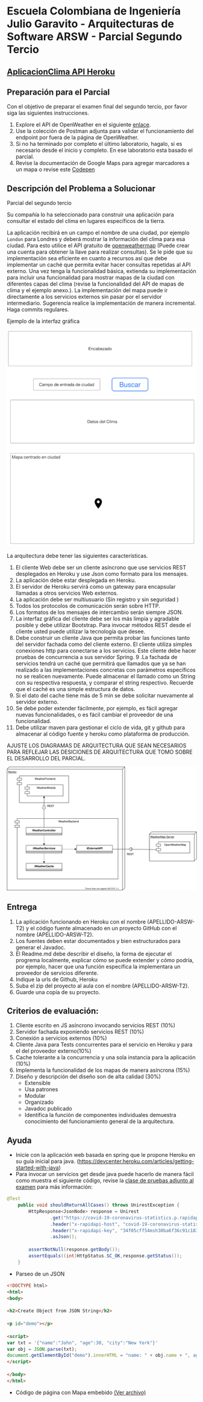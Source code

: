 # Escuela Colombiana de Ingeniería Julio Garavito - Arquitecturas de Software ARSW - Parcial Segundo Tercio

## [AplicacionClima API Heroku](https://arswparcial2.herokuapp.com/)

## Preparación para el Parcial

Con el objetivo de preparar el examen final del segundo tercio, por favor siga las siguientes instrucciones.

1. Explore el API de OpenWeather en el siguiente [enlace](https://openweathermap.org/ ).
2. Use la colección de Postman adjunta para validar el funcionamiento del endpoint por fuera de la página de OpenWeather.
3. Si no ha terminado por completo el último laboratorio, hagalo, si es necesario desde el inicio y completo. En ese laboratorio esta basado el parcial.
4. Revise la documentación de Google Maps para agregar marcadores a un mapa o revise este [Codepen](https://codepen.io/SitePoint/pen/YWKLzv?editors=0110)

## Descripción del Problema a Solucionar

Parcial del segundo tercio

Su compañía lo ha seleccionado para construir una aplicación para consultar el estado del clima en lugares específicos de la tierra.  

La aplicación recibirá en un campo el nombre de una ciudad, por ejemplo `London` para Londres y deberá mostrar la información del clima para esa ciudad. Para esto utilice el API gratuito de [openweathermap](https://openweathermap.org/ ) (Puede crear una cuenta para obtener la llave para realizar consultas). Se le pide que su implementación sea eficiente en cuanto a recursos así que debe implementar un caché que permita evitar hacer consultas repetidas al API externo. Una vez tenga la funcionalidad básica, extienda su implementación para incluir una funcionalidad para mostrar mapas de la ciudad con diferentes capas del clima (revise la funcionalidad del API de mapas de clima y el ejemplo anexo.). La implementación del mapa puede ir directamente a los servicios externos sin pasar por el servidor intermediario.
Sugerencia realice la implementación de manera incremental. Haga commits regulares.

Ejemplo de la interfaz gráfica

![](images/interfaz.png)

La arquitectura debe tener las siguientes características.

1. El cliente Web debe ser un cliente asíncrono que use servicios REST desplegados en Heroku y use Json como formato para los mensajes.
2. La aplicación debe estar desplegada en Heroku.
3. El servidor de Heroku servirá como un gateway para encapsular llamadas a otros servicios Web externos.
4. La aplicación debe ser multiusuario (Sin registro y sin seguridad )
5. Todos los protocolos de comunicación serán sobre HTTP.
6. Los formatos de los mensajes de intercambio serán siempre JSON.
7. La interfaz gráfica del cliente debe ser los más limpia y agradable posible y debe utilizar Bootstrap. Para invocar métodos REST desde el cliente usted puede utilizar la tecnología que desee.
8. Debe construir un cliente Java que permita probar las funciones tanto del servidor fachada como del cliente externo. El cliente utiliza simples conexiones http para conectarse a los servicios. Este cliente debe hacer pruebas de concurrencia a sus servidor Spring.
9 .La fachada de servicios tendrá un caché que permitirá que llamados que ya se han realizado a las implementaciones concretas con parámetros específicos no se realicen nuevamente. Puede almacenar el llamado como un String con su respectiva respuesta, y comparar el string respectivo. Recuerde que el caché es una simple estructura de datos.
10. Si el dato del cache tiene más de 5 min se debe solicitar nuevamente al servidor externo.
11. Se debe poder extender fácilmente, por ejemplo, es fácil agregar nuevas funcionalidades, o es fácil cambiar el proveedor de una funcionalidad.
12. Debe utilizar maven para gestionar el ciclo de vida, git y github para almacenar al código fuente y heroku como plataforma de producción.

AJUSTE LOS DIAGRAMAS DE ARQUITECTURA QUE SEAN NECESARIOS PARA REFLEJAR LAS DESICIONES DE ARQUITECTURA QUE TOMO SOBRE EL DESARROLLO DEL PARCIAL.

![](images/WeatherDiagrams.svg)

## Entrega

1. La aplicación funcionando en Heroku con el nombre (APELLIDO-ARSW-T2) y el código fuente almacenado en un proyecto GitHub con el nombre (APELLIDO-ARSW-T2).
2. Los fuentes deben estar documentados y bien estructurados para generar el Javadoc.
3. El Readme.md debe describir el diseño, la forma de ejecutar el progrema localmente, explicar cómo se puede extender y cómo podría, por ejemplo, hacer que una función específica la implementara un proveedor de servicios diferente.
4. Indique la urls de Github, Heroku
5. Suba el zip del proyecto al aula con el nombre (APELLIDO-ARSW-T2).
6. Guarde una copia de su proyecto.

## Criterios de evaluación:

1. Cliente escrito en JS asíncrono invocando servicios REST (10%)
2. Servidor fachada exponiendo servicios REST (10%)
3. Conexión a servicios externos (10%)
4. Cliente Java para Tests concurrentes  para el servicio en Heroku y para el del proveedor externo(10%)
5. Cache tolerante a la concurrencia y una sola instancia para la aplicación (10%)
6. Implementa la funcionalidad de los mapas de manera asíncrona (15%)
7. Diseño y descripción del diseño son de alta calidad (30%)
    * Extensible
    * Usa patrones
    * Modular
    * Organizado
    * Javadoc publicado
    * Identifica la función de componentes individuales demuestra conocimiento del funcionamiento general de la arquitectura.
    
## Ayuda

* Inicie con la aplicación web basada en spring que le propone Heroku en su guía inicial para java. (https://devcenter.heroku.com/articles/getting-started-with-java)
* Para invocar un servicios get desde java puede hacerlo de manera fácil como muestra el siguiente código, revise la [clase de pruebas adjunto al examen](openWeatherAPITest/src/test/java/openWeatherAPITest/UnirestTest.java) para más información:

```java
@Test
	public void shouldReturnAllCases() throws UnirestException {
		HttpResponse<JsonNode> response = Unirest
				.get("https://covid-19-coronavirus-statistics.p.rapidapi.com/v1/stats")
				.header("x-rapidapi-host", "covid-19-coronavirus-statistics.p.rapidapi.com")
				.header("x-rapidapi-key", "34f05cff54msh30ba6f36c91c183p166499jsn555917ef62b8")
				.asJson();
		
		assertNotNull(response.getBody());
		assertEquals((int)HttpStatus.SC_OK,response.getStatus());
	}
```

*  Parseo de un JSON

```html
<!DOCTYPE html>
<html>
<body>

<h2>Create Object from JSON String</h2>

<p id="demo"></p>

<script>
var txt = '{"name":"John", "age":30, "city":"New York"}'
var obj = JSON.parse(txt);
document.getElementById("demo").innerHTML = "name: " + obj.name + ", age: " + obj.age;
</script>

</body>
</html>

```

* Código de página con Mapa embebido [(Ver archivo)](index.html)
    